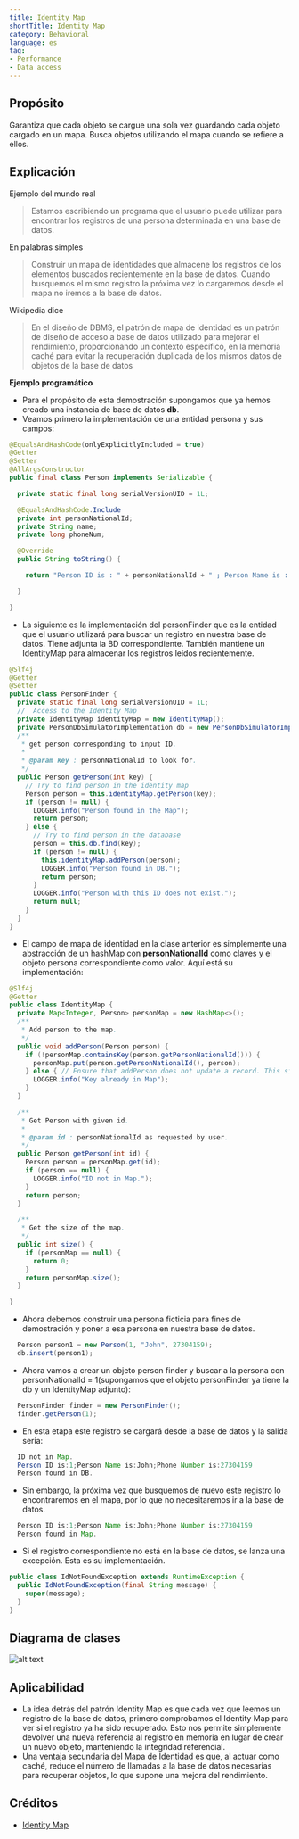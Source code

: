 ```yaml
---
title: Identity Map
shortTitle: Identity Map
category: Behavioral
language: es
tag:
- Performance
- Data access
---
```


## Propósito

Garantiza que cada objeto se cargue una sola vez guardando cada objeto cargado en un mapa.
Busca objetos utilizando el mapa cuando se refiere a ellos.

## Explicación

Ejemplo del mundo real

> Estamos escribiendo un programa que el usuario puede utilizar para encontrar los registros de una persona determinada en una base de datos.

En palabras simples

> Construir un mapa de identidades que almacene los registros de los elementos buscados recientemente en la base de datos. Cuando busquemos el mismo registro la próxima vez lo cargaremos desde el mapa no iremos a la base de datos.

Wikipedia dice

> En el diseño de DBMS, el patrón de mapa de identidad es un patrón de diseño de acceso a base de datos utilizado para mejorar el rendimiento, proporcionando un contexto específico, en la memoria caché para evitar la recuperación duplicada de los mismos datos de objetos de la base de datos

**Ejemplo programático**

* Para el propósito de esta demostración supongamos que ya hemos creado una instancia de base de datos **db**.
* Veamos primero la implementación de una entidad persona y sus campos:

```java
@EqualsAndHashCode(onlyExplicitlyIncluded = true)
@Getter
@Setter
@AllArgsConstructor
public final class Person implements Serializable {

  private static final long serialVersionUID = 1L;

  @EqualsAndHashCode.Include
  private int personNationalId;
  private String name;
  private long phoneNum;

  @Override
  public String toString() {

    return "Person ID is : " + personNationalId + " ; Person Name is : " + name + " ; Phone Number is :" + phoneNum;

  }

}

```

* La siguiente es la implementación del personFinder que es la entidad que el usuario utilizará para buscar un registro en nuestra base de datos. Tiene adjunta la BD correspondiente. También mantiene un IdentityMap para almacenar los registros leídos recientemente.

```java
@Slf4j
@Getter
@Setter
public class PersonFinder {
  private static final long serialVersionUID = 1L;
  //  Access to the Identity Map
  private IdentityMap identityMap = new IdentityMap();
  private PersonDbSimulatorImplementation db = new PersonDbSimulatorImplementation();
  /**
   * get person corresponding to input ID.
   *
   * @param key : personNationalId to look for.
   */
  public Person getPerson(int key) {
    // Try to find person in the identity map
    Person person = this.identityMap.getPerson(key);
    if (person != null) {
      LOGGER.info("Person found in the Map");
      return person;
    } else {
      // Try to find person in the database
      person = this.db.find(key);
      if (person != null) {
        this.identityMap.addPerson(person);
        LOGGER.info("Person found in DB.");
        return person;
      }
      LOGGER.info("Person with this ID does not exist.");
      return null;
    }
  }
}

```

* El campo de mapa de identidad en la clase anterior es simplemente una abstracción de un hashMap con **personNationalId** como claves y el objeto persona correspondiente como valor. Aquí está su implementación:

```java
@Slf4j
@Getter
public class IdentityMap {
  private Map<Integer, Person> personMap = new HashMap<>();
  /**
   * Add person to the map.
   */
  public void addPerson(Person person) {
    if (!personMap.containsKey(person.getPersonNationalId())) {
      personMap.put(person.getPersonNationalId(), person);
    } else { // Ensure that addPerson does not update a record. This situation will never arise in our implementation. Added only for testing purposes.
      LOGGER.info("Key already in Map");
    }
  }

  /**
   * Get Person with given id.
   *
   * @param id : personNationalId as requested by user.
   */
  public Person getPerson(int id) {
    Person person = personMap.get(id);
    if (person == null) {
      LOGGER.info("ID not in Map.");
    }
    return person;
  }

  /**
   * Get the size of the map.
   */
  public int size() {
    if (personMap == null) {
      return 0;
    }
    return personMap.size();
  }

}

```

* Ahora debemos construir una persona ficticia para fines de demostración y poner a esa persona en nuestra base de datos.

```java
  Person person1 = new Person(1, "John", 27304159);
  db.insert(person1);
```

* Ahora vamos a crear un objeto person finder y buscar a la persona con personNationalId = 1(supongamos que el objeto personFinder ya tiene la db y un IdentityMap adjunto):  

```java
  PersonFinder finder = new PersonFinder();
  finder.getPerson(1);
```

* En esta etapa este registro se cargará desde la base de datos y la salida sería:

```java
  ID not in Map.
  Person ID is:1;Person Name is:John;Phone Number is:27304159
  Person found in DB.
```

* Sin embargo, la próxima vez que busquemos de nuevo este registro lo encontraremos en el mapa, por lo que no necesitaremos ir a la base de datos.

```java
  Person ID is:1;Person Name is:John;Phone Number is:27304159
  Person found in Map.
```

* Si el registro correspondiente no está en la base de datos, se lanza una excepción. Esta es su implementación.

```java
public class IdNotFoundException extends RuntimeException {
  public IdNotFoundException(final String message) {
    super(message);
  }
}
```
## Diagrama de clases

![alt text](./etc/IdentityMap.png "Identity Map Pattern")

## Aplicabilidad

* La idea detrás del patrón Identity Map es que cada vez que leemos un registro de la base de datos, primero comprobamos el Identity Map para ver si el registro ya ha sido recuperado. Esto nos permite simplemente devolver una nueva referencia al registro en memoria en lugar de crear un nuevo objeto, manteniendo la integridad referencial.
* Una ventaja secundaria del Mapa de Identidad es que, al actuar como caché, reduce el número de llamadas a la base de datos necesarias para recuperar objetos, lo que supone una mejora del rendimiento.

## Créditos

* [Identity Map](https://www.sourcecodeexamples.net/2018/04/identity-map-pattern.html)
